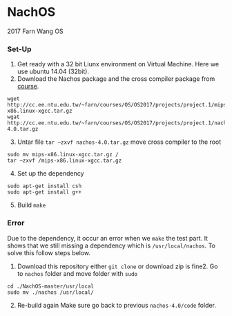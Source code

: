 # NachOS
2017 Farn Wang OS

### Set-Up

1. Get ready with a 32 bit Liunx environment on Virtual Machine. Here we use ubuntu 14.04 (32bit).
2. Download the Nachos package and the cross compiler package from [course](http://cc.ee.ntu.edu.tw/~farn/courses/OS/OS2017/index.htm#line.project1).
```
wget http://cc.ee.ntu.edu.tw/~farn/courses/OS/OS2017/projects/project.1/mips-x86.linux-xgcc.tar.gz
wgat http://cc.ee.ntu.edu.tw/~farn/courses/OS/OS2017/projects/project.1/nachos-4.0.tar.gz
```
3. Untar file
`tar –zxvf nachos-4.0.tar.gz`
move cross compiler to the root
```
sudo mv mips-x86.linux-xgcc.tar.gz /
tar –zxvf /mips-x86.linux-xgcc.tar.gz
```
4. Set up the dependency
```
sudo apt-get install csh
sudo apt-get install g++
```
5. Build
`make`

### Error
Due to the dependency, it occur an error when we `make` the test part. It shows that we still missing a dependency which is `/usr/local/nachos`. To solve this follow steps below.

1. Download this repository either `git clone` or download zip is fine2. Go to `nachos` folder and move folder with `sudo`
```
cd ./NachOS-master/usr/local
sudo mv ./nachos /usr/local/
```
2. Re-build again
Make sure go back to previous `nachos-4.0/code` folder.
